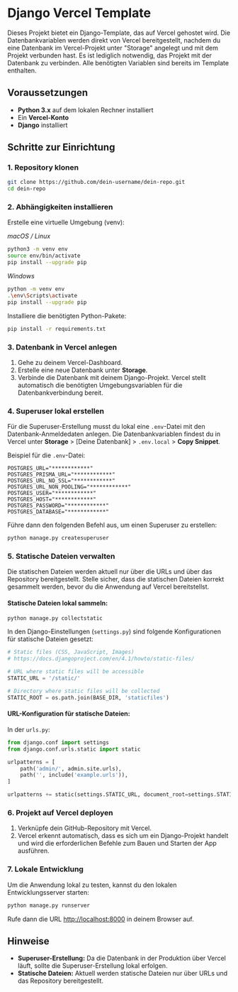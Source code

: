 # Django Vercel Template

Dieses Projekt bietet ein Django-Template, das auf Vercel gehostet wird. Die Datenbankvariablen werden direkt von Vercel bereitgestellt, nachdem du eine Datenbank im Vercel-Projekt unter "Storage" angelegt und mit dem Projekt verbunden hast. Es ist lediglich notwendig, das Projekt mit der Datenbank zu verbinden. Alle benötigten Variablen sind bereits im Template enthalten.

## Voraussetzungen

- **Python 3.x** auf dem lokalen Rechner installiert
- Ein **Vercel-Konto**
- **Django** installiert

## Schritte zur Einrichtung

### 1. Repository klonen

```bash
git clone https://github.com/dein-username/dein-repo.git
cd dein-repo
```

### 2. Abhängigkeiten installieren

Erstelle eine virtuelle Umgebung (venv):

*macOS / Linux*
```bash
python3 -m venv env
source env/bin/activate
pip install --upgrade pip
```
*Windows*
```bash
python -m venv env
.\env\Scripts\activate
pip install --upgrade pip
```

Installiere die benötigten Python-Pakete:

```bash
pip install -r requirements.txt
```

### 3. Datenbank in Vercel anlegen

1. Gehe zu deinem Vercel-Dashboard.
2. Erstelle eine neue Datenbank unter **Storage**.
3. Verbinde die Datenbank mit deinem Django-Projekt. Vercel stellt automatisch die benötigten Umgebungsvariablen für die Datenbankverbindung bereit.

### 4. Superuser lokal erstellen

Für die Superuser-Erstellung musst du lokal eine `.env`-Datei mit den Datenbank-Anmeldedaten anlegen. Die Datenbankvariablen findest du in Vercel unter **Storage** > [Deine Datenbank] > `.env.local` > **Copy Snippet**.

Beispiel für die `.env`-Datei:

```
POSTGRES_URL="************"
POSTGRES_PRISMA_URL="************"
POSTGRES_URL_NO_SSL="************"
POSTGRES_URL_NON_POOLING="************"
POSTGRES_USER="************"
POSTGRES_HOST="************"
POSTGRES_PASSWORD="************"
POSTGRES_DATABASE="************"
```

Führe dann den folgenden Befehl aus, um einen Superuser zu erstellen:

```bash
python manage.py createsuperuser
```

### 5. Statische Dateien verwalten

Die statischen Dateien werden aktuell nur über die URLs und über das Repository bereitgestellt. Stelle sicher, dass die statischen Dateien korrekt gesammelt werden, bevor du die Anwendung auf Vercel bereitstellst.

#### Statische Dateien lokal sammeln:

```bash
python manage.py collectstatic
```

In den Django-Einstellungen (`settings.py`) sind folgende Konfigurationen für statische Dateien gesetzt:

```python
# Static files (CSS, JavaScript, Images)
# https://docs.djangoproject.com/en/4.1/howto/static-files/

# URL where static files will be accessible
STATIC_URL = '/static/'

# Directory where static files will be collected
STATIC_ROOT = os.path.join(BASE_DIR, 'staticfiles')
```

#### URL-Konfiguration für statische Dateien:

In der `urls.py`:

```python
from django.conf import settings
from django.conf.urls.static import static

urlpatterns = [
    path('admin/', admin.site.urls),
    path('', include('example.urls')),
]

urlpatterns += static(settings.STATIC_URL, document_root=settings.STATIC_ROOT)
```

### 6. Projekt auf Vercel deployen

1. Verknüpfe dein GitHub-Repository mit Vercel.
2. Vercel erkennt automatisch, dass es sich um ein Django-Projekt handelt und wird die erforderlichen Befehle zum Bauen und Starten der App ausführen.

### 7. Lokale Entwicklung

Um die Anwendung lokal zu testen, kannst du den lokalen Entwicklungsserver starten:

```bash
python manage.py runserver
```

Rufe dann die URL [http://localhost:8000](http://localhost:8000) in deinem Browser auf.

## Hinweise

- **Superuser-Erstellung:** Da die Datenbank in der Produktion über Vercel läuft, sollte die Superuser-Erstellung lokal erfolgen.
- **Statische Dateien:** Aktuell werden statische Dateien nur über URLs und das Repository bereitgestellt.
